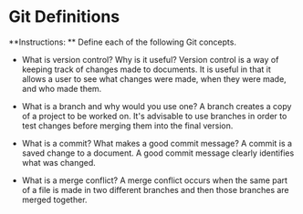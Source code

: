 # Git Definitions

**Instructions: ** Define each of the following Git concepts.

* What is version control?  Why is it useful?
Version control is a way of keeping track of changes made to documents. It is useful in that it allows a user to see what changes were made, when they were made, and who made them.

* What is a branch and why would you use one?
A branch creates a copy of a project to be worked on. It's advisable to use branches in order to test changes before merging them into the final version.

* What is a commit? What makes a good commit message?
A commit is a saved change to a document. A good commit message clearly identifies what was changed.

* What is a merge conflict?
A merge conflict occurs when the same part of a file is made in two different branches and then those branches are merged together.